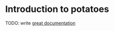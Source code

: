 # Introduction to potatoes

TODO: write [great documentation](http://jacobian.org/writing/what-to-write/)
